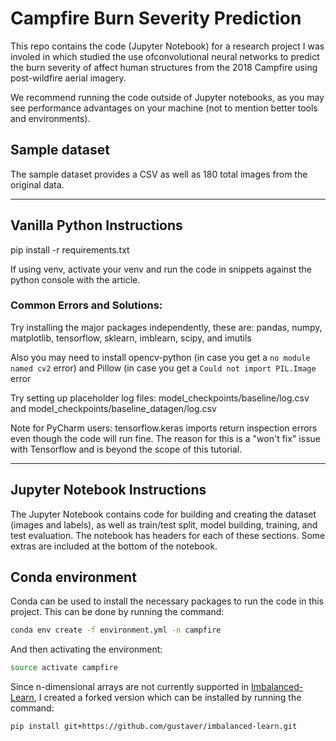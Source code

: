 # Campfire Burn Severity Prediction
This repo contains the code (Jupyter Notebook) for a research project I was involed in which studied
the use ofconvolutional neural networks to predict the burn severity of affect human structures from
the 2018 Campfire using post-wildfire aerial imagery. 

We recommend running the code outside of Jupyter notebooks, as you may see performance advantages 
on your machine (not to mention better tools and environments).


## Sample dataset 
The sample dataset provides a CSV as well as 180 total images from the original data.

-----

## Vanilla Python Instructions

pip install -r requirements.txt

If using venv, activate your venv and run the code in snippets against the python console
with the article. 

###  Common Errors and Solutions:
  Try installing the major packages independently, these are:
  pandas, numpy, matplotlib, tensorflow, sklearn, imblearn, scipy, and imutils

  Also you may need to install
  opencv-python (in case you get a `no module named cv2` error) and
  Pillow (in case you get a `Could not import PIL.Image` error

  Try setting up placeholder log files:
  model_checkpoints/baseline/log.csv and 
  model_checkpoints/baseline_datagen/log.csv

Note for PyCharm users:
tensorflow.keras imports return inspection errors even though the code will run fine. 
The reason for this is a "won't fix" issue with Tensorflow and is beyond the scope of this tutorial.

------

## Jupyter Notebook Instructions

The Jupyter Notebook contains code for building and creating the dataset (images and labels), as
well as train/test split, model building, training, and test evaluation. The notebook has headers
for each of these sections. Some extras are included at the bottom of the notebook. 

## Conda environment 
Conda can be used to install the necessary packages to run the code in this project. This can be
done by running the command: 
```bash
conda env create -f environment.yml -n campfire
```
And then activating the environment: 
```bash
source activate campfire
```
Since n-dimensional arrays are not currently supported in 
[Imbalanced-Learn](https://github.com/scikit-learn-contrib/imbalanced-learn), I created a forked
version which can be installed by running the command: 
```bash
pip install git+https://github.com/gustaver/imbalanced-learn.git
```
